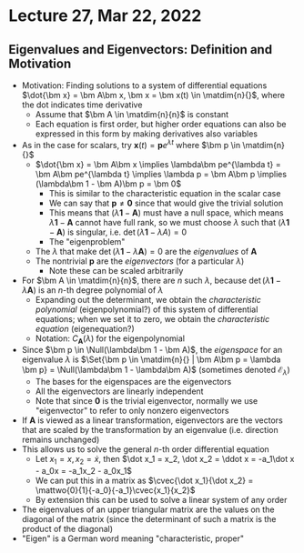 # Lecture 27, Mar 22, 2022

## Eigenvalues and Eigenvectors: Definition and Motivation

* Motivation: Finding solutions to a system of differential equations $\dot{\bm x} = \bm A\bm x, \bm x = \bm x(t) \in \matdim{n}{}$, where the dot indicates time derivative
	* Assume that $\bm A \in \matdim{n}{n}$ is constant
	* Each equation is first order, but higher order equations can also be expressed in this form by making derivatives also variables
* As in the case for scalars, try $\bm x(t) = \bm pe^{\lambda t}$ where $\bm p \in \matdim{n}{}$
	* $\dot{\bm x} = \bm A\bm x \implies \lambda\bm pe^{\lambda t} = \bm A\bm pe^{\lambda t} \implies \lambda p = \bm A\bm p \implies (\lambda\bm 1 - \bm A)\bm p = \bm 0$
		* This is similar to the characteristic equation in the scalar case
		* We can say that $\bm p \neq \bm 0$ since that would give the trivial solution
		* This means that $(\lambda \bm 1 - \bm A)$ must have a null space, which means $\lambda \bm 1 - \bm A$ cannot have full rank, so we must choose $\lambda$ such that $(\lambda\bm 1 - \bm A)$ is singular, i.e. $\det(\lambda\bm 1 - \lambda A) = 0$
		* The "eigenproblem"
	* The $\lambda$ that make $\det(\lambda\bm 1 - \lambda\bm A) = 0$ are the *eigenvalues* of $\bm A$
	* The nontrivial $\bm p$ are the *eigenvectors* (for a particular $\lambda$)
		* Note these can be scaled arbitrarily
* For $\bm A \in \matdim{n}{n}$, there are $n$ such $\lambda$, because $\det(\lambda\bm 1 - \lambda\bm A)$ is an $n$-th degree polynomial of $\lambda$
	* Expanding out the determinant, we obtain the *characteristic polynomial* (eigenpolynomial?) of this system of differential equations; when we set it to zero, we obtain the *characteristic equation* (eigenequation?)
	* Notation: $C_{\bm A}(\lambda)$ for the eigenpolynomial
* Since $\bm p \in \Null(\lambda\bm 1 - \bm A)$, the *eigenspace* for an eigenvalue $\lambda$ is $\Set{\bm p \in \matdim{n}{} | \bm A\bm p = \lambda \bm p} = \Null(\lambda\bm 1 - \lambda\bm A)$ (sometimes denoted $\mathscr E_{\lambda}$)
	* The bases for the eigenspaces are the eigenvectors
	* All the eigenvectors are linearly independent
	* Note that since $\bm 0$ is the trivial eigenvector, normally we use "eigenvector" to refer to only nonzero eigenvectors
* If $\bm A$ is viewed as a linear transformation, eigenvectors are the vectors that are scaled by the transformation by an eigenvalue (i.e. direction remains unchanged)
* This allows us to solve the general $n$-th order differential equation
	* Let $x_1 = x, x_2 = \dot x$, then $\dot x_1 = x_2, \dot x_2 = \ddot x = -a_1\dot x - a_0x = -a_1x_2 - a_0x_1$
	* We can put this in a matrix as $\cvec{\dot x_1}{\dot x_2} = \mattwo{0}{1}{-a_0}{-a_1}\cvec{x_1}{x_2}$
	* By extension this can be used to solve a linear system of any order
* The eigenvalues of an upper triangular matrix are the values on the diagonal of the matrix (since the determinant of such a matrix is the product of the diagonal)
* "Eigen" is a German word meaning "characteristic, proper"

